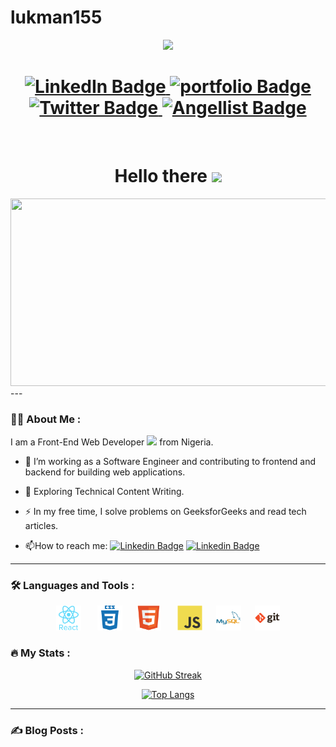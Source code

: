 # lukman155
<div id="header" align="center">
  <img src="https://media.giphy.com/media/qEqiI3Oq7vBkoE236M/giphy.gif" width="350"/>


   <h1>
  
<div id="badges">
  <a href="www.linkedin.com/in/lukmanbaba">
    <img src="https://img.shields.io/badge/LinkedIn-darkblue?style=for-the-badge&logo=linkedin&logoColor=white" alt="LinkedIn Badge"/>
  </a>
  <a href="https://lukman155.github.io/microverse_portfolio/">
    <img src="https://img.shields.io/badge/Portfolio-darkgreen?style=for-the-badge&logo=portfolio&logoColor=green" alt="portfolio Badge"/>
  </a>
  <a href="https://twitter.com/LukmanAbdulka18">
    <img src="https://img.shields.io/badge/Twitter-blue?style=for-the-badge&logo=twitter&logoColor=white" alt="Twitter Badge"/>
  </a>
   <a href="https://angel.co/u/lukman-abdulkarim">
    <img src="https://img.shields.io/badge/AngelList-white?style=for-the-badge&logo=angel&logoColor=white" alt="Angellist Badge"/>
  </a>
 
</div>   
  </h1>
 <img src="https://komarev.com/ghpvc/?username=lukman155&style=flat-square&color=blue" alt=""/>

 <h1>
  Hello there
  <img src="https://media.giphy.com/media/hvRJCLFzcasrR4ia7z/giphy.gif" width="30px"/>
</h1>
 
 <div align="center">
  <img src="https://media.giphy.com/media/L8K62iTDkzGX6/giphy.gif" width="800" height="300"/>
</div>
 
</div>
 ---

### :man_technologist: About Me :
I am a Front-End Web Developer <img src="https://media.giphy.com/media/WUlplcMpOCEmTGBtBW/giphy.gif" width="30"> from Nigeria.
- :telescope: I’m working as a Software Engineer and contributing to frontend and backend for building web applications.

- :seedling: Exploring Technical Content Writing.

- :zap: In my free time, I solve problems on GeeksforGeeks and read tech articles.

- :mailbox:How to reach me: [![Linkedin Badge](https://img.shields.io/badge/-LinkedIn-darkblue?style=flat&logo=Linkedin&logoColor=white)](www.linkedin.com/in/lukmanbaba)   [![Linkedin Badge](https://img.shields.io/badge/-Gmail-yellow?style=flat&logo=Gmail&logoColor=red)](lukmanabdulkarim15@gmail.com)

---

### :hammer_and_wrench: Languages and Tools :
<div align='center'>

  <img src="https://github.com/devicons/devicon/blob/master/icons/react/react-original-wordmark.svg" title="React" alt="React" width="40" height="40"/>&nbsp; &emsp;
  <img src="https://github.com/devicons/devicon/blob/master/icons/css3/css3-plain-wordmark.svg"  title="CSS3" alt="CSS" width="40" height="40"/>&nbsp;&emsp;
  <img src="https://github.com/devicons/devicon/blob/master/icons/html5/html5-original.svg" title="HTML5" alt="HTML" width="40" height="40"/>&nbsp; &emsp;
  <img src="https://github.com/devicons/devicon/blob/master/icons/javascript/javascript-original.svg" title="JavaScript" alt="JavaScript" width="40" height="40"/>&nbsp;&emsp;
  <img src="https://github.com/devicons/devicon/blob/master/icons/mysql/mysql-original-wordmark.svg" title="MySQL"  alt="MySQL" width="40" height="40"/>&nbsp;&emsp;
  <img src="https://github.com/devicons/devicon/blob/master/icons/git/git-original-wordmark.svg" title="Git" alt="Git" width="40" height="40"/>
</div>

### :fire: My Stats :
<div align='center'>


[![GitHub Streak](http://github-readme-streak-stats.herokuapp.com?user=lukman155&theme=dark&hide_border=false&date_format=M%20j%5B%2C%20Y%5D&fire=1837DD&stroke=DDB123&currStreakNum=1CDD00&sideNums=47A6FF)](https://git.io/streak-stats)

 [![Top Langs](https://github-readme-stats.vercel.app/api/top-langs/?username=lukman155&layout=compact&theme=dark)](https://github.com/anuraghazra/github-readme-stats)

</div>

---

### :writing_hand: Blog Posts :

<!-- BLOG-POST-LIST:START -->
<!-- BLOG-POST-LIST:END -->
